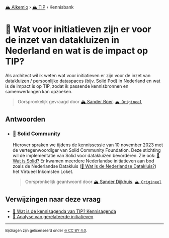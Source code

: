 [🏔️ Alkemio](https://welcome.alkem.io/) › [🏔️ TIP](https://alkem.io/tip/dashboard) › Kennisbank
# 📄 Wat voor initiatieven zijn er voor de inzet van datakluizen in Nederland en wat is de impact op TIP?
Als architect wil ik weten wat voor initiatieven er zijn voor de inzet van datakluizen / persoonlijke dataspaces (bijv. Solid Pod) in Nederland en wat is de impact is op TIP, zodat ik passende kennisbronnen en samenwerkingen kan opzoeken.
> Oorspronkelijk gevraagd door [🏔️ Sander Boer](https://alkem.io/user/sander-boer-499). [`🏔️ Origineel`](https://alkem.io/tip/collaboration/watvoorinitiatieve-1713)

## Antwoorden
- ### <a id="solidcommunity-2317"></a> 📌 Solid Community
  Hierover spraken we tijdens de kennissessie van 10 november 2023 met de vertegenwoordiger van Solid Community Foundation. Deze stichting wil de implementatie van Solid voor datakluizen bevorderen. Zie ook: [📄 Wat is Solid?](watissolid-6045.md) Er kwamen meerdere Nederlandse initiatieven aan bod zoals de Nederlandse Datakluis ([📄 Wat is de Nederlandse Datakluis?](watisdenederlands-7532.md)) het Virtueel Inkomsten Loket.

  
  > Oorspronkelijk geantwoord door [🏔️ Sander Dijkhuis](https://alkem.io/tip/collaboration/watvoorinitiatieve-1713/posts/solidcommunity-2317). [`🏔️ Origineel`](https://alkem.io/tip/collaboration/watvoorinitiatieve-1713/posts/solidcommunity-2317)

## Verwijzingen naar deze vraag
- [📌 Wat is de kennisagenda van TIP? Kennisagenda](watisdekennisagen-9941.md#kennisagenda-5711)
- [📄 Analyse van gerelateerde initiatieven](overzichtvanreleva-7668.md)
* * *
<small>Bijdragen zijn gelicenseerd onder [🌐 CC BY 4.0](https://creativecommons.org/licenses/by/4.0/deed.nl).</small>
